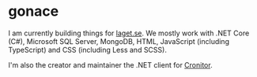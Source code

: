 # gonace
I am currently building things for [laget.se](https://www.laget.se). We mostly work with .NET Core (C#), Microsoft SQL Server, MongoDB, HTML, JavaScript (including TypeScript) and CSS (including Less and SCSS).

I'm also the creator and maintainer the .NET client for [Cronitor](https://github.com/gonace/cronitor-net).
